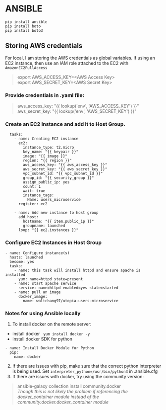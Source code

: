 # ANSIBLE

```
pip install ansible
pip install boto
pip install boto3
```
## Storing AWS credentials
For local, I am storing the AWS credentials as global variables. If using an EC2 instance, then use an IAM role attached to the EC2 with ```AmazonEC2FullAccess```  
> export AWS_ACCESS_KEY=\<AWS Access Key\>  
> export AWS_SECRET_KEY=\<AWS Secret Key\>  
### Provide credentials in .yaml file:
> aws_access_key: "{{ lookup('env', 'AWS_ACCESS_KEY') }}"  
> aws_secret_key: "{{ lookup('env', 'AWS_SECRET_KEY') }}"  
### Create an EC2 Instance and add it to Host Group.
```
  tasks:
    - name: Creating EC2 instance
      ec2:
        instance_type: t2.micro
        key_name: "{{ keypair }}"
        image: "{{ image }}"
        region: "{{ region }}"
        aws_access_key: "{{ aws_access_key }}"
        aws_secret_key: "{{ aws_secret_key }}"
        vpc_subnet_id: "{{ vpc_subnet_id }}"
        group_id: "{{ security_group }}"
        assign_public_ip: yes
        count: 1
        wait: true
        instance_tags:
          Name: users_microservice
      register: ec2
      
    - name: Add new instance to host group
      add_host:
        hostname: "{{ item.public_ip }}"
        groupname: launched
      loop: "{{ ec2.instances }}"
```
### Configure EC2 Instances in Host Group
```
- name: Configure instance(s)
  hosts: launched
  become: yes
  tasks:
    - name: this task will install httpd and ensure apache is installed
      yum: name=httpd state=present
    - name: start apache service
      service: name=httpd enabled=yes state=started
    - name: pull an image
      docker_image:
        name: waltchang97/utopia-users-microservice
```

### Notes for using Ansible locally
1) To install docker on the remote server:  
  - install docker ``` yum install docker -y``` 
  - install docker SDK for python  
  ```   
  - name: Install Docker Module for Python
    pip:
      name: docker
  ```
 2) If there are issues with pip, make sure that the correct python interpreter is being used. Set ```interpreter_python=/usr/bin/python3``` in .ansible.cfg
 3) If there are issues with docker, try using the community version:  
  > ansible-galaxy collection install community.docker  
  *Though this is not likely the problem if referencing the docker_container module instead of the community.docker.docker_container module*


